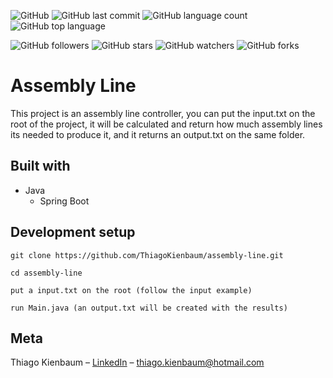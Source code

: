 ![GitHub](https://img.shields.io/github/license/ThiagoKienbaum/assembly-line)
![GitHub last commit](https://img.shields.io/github/last-commit/ThiagoKienbaum/assembly-line)
![GitHub language count](https://img.shields.io/github/languages/count/ThiagoKienbaum/assembly-line)
![GitHub top language](https://img.shields.io/github/languages/top/ThiagoKienbaum/assembly-line)


![GitHub followers](https://img.shields.io/github/followers/ThiagoKienbaum?label=Follow&style=social)
![GitHub stars](https://img.shields.io/github/stars/ThiagoKienbaum/assembly-line?style=social)
![GitHub watchers](https://img.shields.io/github/watchers/ThiagoKienbaum/assembly-line?style=social)
![GitHub forks](https://img.shields.io/github/forks/ThiagoKienbaum/assembly-line?style=social)


# Assembly Line

This project is an assembly line controller, you can put the input.txt on the root of the project, it will be calculated and return how much assembly lines its needed to produce it, and it returns an output.txt on the same folder.

## Built with
* Java
    - Spring Boot
    
## Development setup

```
git clone https://github.com/ThiagoKienbaum/assembly-line.git 

cd assembly-line

put a input.txt on the root (follow the input example)

run Main.java (an output.txt will be created with the results)
```

## Meta

Thiago Kienbaum – [LinkedIn](https://www.linkedin.com/in/thiago-kienbaum/) – thiago.kienbaum@hotmail.com
